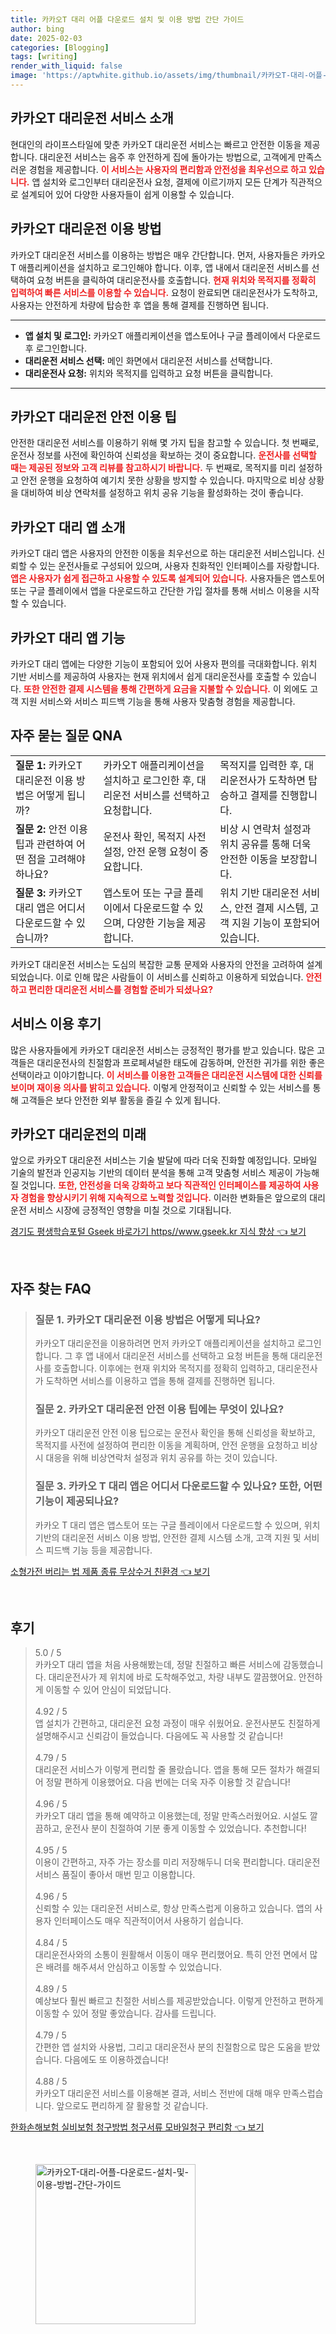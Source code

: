 ```yaml
---
title: 카카오T 대리 어플 다운로드 설치 및 이용 방법 간단 가이드
author: bing
date: 2025-02-03
categories: [Blogging]
tags: [writing]
render_with_liquid: false
image: 'https://aptwhite.github.io/assets/img/thumbnail/카카오T-대리-어플-다운로드-설치-및-이용-방법-간단-가이드.webp'
---
```



<h2 id='카카오T_대리운전_서비스_소개'>카카오T 대리운전 서비스 소개</h2>

<p>현대인의 라이프스타일에 맞춘 카카오T 대리운전 서비스는 빠르고 안전한 이동을 제공합니다. 대리운전 서비스는 음주 후 안전하게 집에 돌아가는 방법으로, 고객에게 만족스러운 경험을 제공합니다. <b><span style="color: #ee2323;">이 서비스는 사용자의 편리함과 안전성을 최우선으로 하고 있습니다.</span></b> 앱 설치와 로그인부터 대리운전사 요청, 결제에 이르기까지 모든 단계가 직관적으로 설계되어 있어 다양한 사용자들이 쉽게 이용할 수 있습니다.</p>

<h2 id='카카오T_대리운전_이용_방법'>카카오T 대리운전 이용 방법</h2>

<p>카카오T 대리운전 서비스를 이용하는 방법은 매우 간단합니다. 먼저, 사용자들은 카카오T 애플리케이션을 설치하고 로그인해야 합니다. 이후, 앱 내에서 대리운전 서비스를 선택하여 요청 버튼을 클릭하여 대리운전사를 호출합니다. <b><span style="color: #ee2323;">현재 위치와 목적지를 정확히 입력하여 빠른 서비스를 이용할 수 있습니다.</span></b> 요청이 완료되면 대리운전사가 도착하고, 사용자는 안전하게 차량에 탑승한 후 앱을 통해 결제를 진행하면 됩니다.</p>

<hr />

<ul>
    <li><b>앱 설치 및 로그인:</b> 카카오T 애플리케이션을 앱스토어나 구글 플레이에서 다운로드 후 로그인합니다.</li>
    <li><b>대리운전 서비스 선택:</b> 메인 화면에서 대리운전 서비스를 선택합니다.</li>
    <li><b>대리운전사 요청:</b> 위치와 목적지를 입력하고 요청 버튼을 클릭합니다.</li>
</ul>

<hr />

<h2 id='카카오T_대리운전_안전_이용_팁'>카카오T 대리운전 안전 이용 팁</h2>

<p>안전한 대리운전 서비스를 이용하기 위해 몇 가지 팁을 참고할 수 있습니다. 첫 번째로, 운전사 정보를 사전에 확인하여 신뢰성을 확보하는 것이 중요합니다. <b><span style="color: #ee2323;">운전사를 선택할 때는 제공된 정보와 고객 리뷰를 참고하시기 바랍니다.</span></b> 두 번째로, 목적지를 미리 설정하고 안전 운행을 요청하여 예기치 못한 상황을 방지할 수 있습니다. 마지막으로 비상 상황을 대비하여 비상 연락처를 설정하고 위치 공유 기능을 활성화하는 것이 좋습니다.</p>

<h2 id='카카오T_대리앱_소개'>카카오T 대리 앱 소개</h2>

<p>카카오T 대리 앱은 사용자의 안전한 이동을 최우선으로 하는 대리운전 서비스입니다. 신뢰할 수 있는 운전사들로 구성되어 있으며, 사용자 친화적인 인터페이스를 자랑합니다. <b><span style="color: #ee2323;">앱은 사용자가 쉽게 접근하고 사용할 수 있도록 설계되어 있습니다.</span></b> 사용자들은 앱스토어 또는 구글 플레이에서 앱을 다운로드하고 간단한 가입 절차를 통해 서비스 이용을 시작할 수 있습니다.</p>

<h2 id='카카오T_대리_앱_기능'>카카오T 대리 앱 기능</h2>

<p>카카오T 대리 앱에는 다양한 기능이 포함되어 있어 사용자 편의를 극대화합니다. 위치 기반 서비스를 제공하여 사용자는 현재 위치에서 쉽게 대리운전사를 호출할 수 있습니다. <b><span style="color: #ee2323;">또한 안전한 결제 시스템을 통해 간편하게 요금을 지불할 수 있습니다.</span></b> 이 외에도 고객 지원 서비스와 서비스 피드백 기능을 통해 사용자 맞춤형 경험을 제공합니다.</p>

<h2 id='자주_묻는_질문_QNA'>자주 묻는 질문 QNA</h2>

<table>
    <tr>
        <td><b>질문 1:</b> 카카오T 대리운전 이용 방법은 어떻게 됩니까?</td>
        <td>카카오T 애플리케이션을 설치하고 로그인한 후, 대리운전 서비스를 선택하고 요청합니다.</td>
        <td>목적지를 입력한 후, 대리운전사가 도착하면 탑승하고 결제를 진행합니다.</td>
    </tr>
    <tr>
        <td><b>질문 2:</b> 안전 이용 팁과 관련하여 어떤 점을 고려해야 하나요?</td>
        <td>운전사 확인, 목적지 사전 설정, 안전 운행 요청이 중요합니다.</td>
        <td>비상 시 연락처 설정과 위치 공유를 통해 더욱 안전한 이동을 보장합니다.</td>
    </tr>
    <tr>
        <td><b>질문 3:</b> 카카오T 대리 앱은 어디서 다운로드할 수 있습니까?</td>
        <td>앱스토어 또는 구글 플레이에서 다운로드할 수 있으며, 다양한 기능을 제공합니다.</td>
        <td>위치 기반 대리운전 서비스, 안전 결제 시스템, 고객 지원 기능이 포함되어 있습니다.</td>
    </tr>
</table>

<p>카카오T 대리운전 서비스는 도심의 복잡한 교통 문제와 사용자의 안전을 고려하여 설계되었습니다. 이로 인해 많은 사람들이 이 서비스를 신뢰하고 이용하게 되었습니다. <b><span style="color: #ee2323;">안전하고 편리한 대리운전 서비스를 경험할 준비가 되셨나요?</span></b></p>

<h2 id='서비스_이용_후기'>서비스 이용 후기</h2>

<p>많은 사용자들에게 카카오T 대리운전 서비스는 긍정적인 평가를 받고 있습니다. 많은 고객들은 대리운전사의 친절함과 프로페셔널한 태도에 감동하며, 안전한 귀가를 위한 좋은 선택이라고 이야기합니다. <b><span style="color: #ee2323;">이 서비스를 이용한 고객들은 대리운전 시스템에 대한 신뢰를 보이며 재이용 의사를 밝히고 있습니다.</span></b> 이렇게 안정적이고 신뢰할 수 있는 서비스를 통해 고객들은 보다 안전한 외부 활동을 즐길 수 있게 됩니다.</p>

<h2 id='카카오T_대리운전의_미래'>카카오T 대리운전의 미래</h2>

<p>앞으로 카카오T 대리운전 서비스는 기술 발달에 따라 더욱 진화할 예정입니다. 모바일 기술의 발전과 인공지능 기반의 데이터 분석을 통해 고객 맞춤형 서비스 제공이 가능해질 것입니다. <b><span style="color: #ee2323;">또한, 안전성을 더욱 강화하고 보다 직관적인 인터페이스를 제공하여 사용자 경험을 향상시키기 위해 지속적으로 노력할 것입니다.</span></b> 이러한 변화들은 앞으로의 대리운전 서비스 시장에 긍정적인 영향을 미칠 것으로 기대됩니다.</p>


<p><a class="click-button" title="경기도 평생학습포털 Gseek 바로가기 https//www.gseek.kr 지식 향상" href="https://aptwhite.github.io/posts/%EA%B2%BD%EA%B8%B0%EB%8F%84-%ED%8F%89%EC%83%9D%ED%95%99%EC%8A%B5%ED%8F%AC%ED%84%B8-Gseek-%EB%B0%94%EB%A1%9C%EA%B0%80%EA%B8%B0-httpswww.gseek.kr-%EC%A7%80%EC%8B%9D-%ED%96%A5%EC%83%81/" rel="dofollow">경기도 평생학습포털 Gseek 바로가기 https//www.gseek.kr 지식 향상 👈 보기</a></p><br>
<h2 id='자주_찾는_FAQ'>자주 찾는 FAQ</h2>
<div itemscope="" itemtype="https://schema.org/FAQPage"> 
<blockquote> 
<div itemscope="" itemprop="mainEntity" itemtype="https://schema.org/Question"> 
<h3 itemprop="name">질문 1. 카카오T 대리운전 이용 방법은 어떻게 되나요?</h3> 
<div itemscope="" itemprop="acceptedAnswer" itemtype="https://schema.org/Answer"> 
<span itemprop="text"> 
<p>카카오T 대리운전을 이용하려면 먼저 카카오T 애플리케이션을 설치하고 로그인합니다. 그 후 앱 내에서 대리운전 서비스를 선택하고 요청 버튼을 통해 대리운전사를 호출합니다. 이후에는 현재 위치와 목적지를 정확히 입력하고, 대리운전사가 도착하면 서비스를 이용하고 앱을 통해 결제를 진행하면 됩니다.</p> 
</span> 
</div> 
</div> 

<div itemscope="" itemprop="mainEntity" itemtype="https://schema.org/Question"> 
<h3 itemprop="name">질문 2. 카카오T 대리운전 안전 이용 팁에는 무엇이 있나요?</h3> 
<div itemscope="" itemprop="acceptedAnswer" itemtype="https://schema.org/Answer"> 
<span itemprop="text"> 
<p>카카오T 대리운전 안전 이용 팁으로는 운전사 확인을 통해 신뢰성을 확보하고, 목적지를 사전에 설정하여 편리한 이동을 계획하며, 안전 운행을 요청하고 비상 시 대응을 위해 비상연락처 설정과 위치 공유를 하는 것이 있습니다.</p> 
</span> 
</div> 
</div> 

<div itemscope="" itemprop="mainEntity" itemtype="https://schema.org/Question"> 
<h3 itemprop="name">질문 3. 카카오 T 대리 앱은 어디서 다운로드할 수 있나요? 또한, 어떤 기능이 제공되나요?</h3> 
<div itemscope="" itemprop="acceptedAnswer" itemtype="https://schema.org/Answer"> 
<span itemprop="text"> 
<p>카카오 T 대리 앱은 앱스토어 또는 구글 플레이에서 다운로드할 수 있으며, 위치 기반의 대리운전 서비스 이용 방법, 안전한 결제 시스템 소개, 고객 지원 및 서비스 피드백 기능 등을 제공합니다.</p> 
</span> 
</div> 
</div> 
</blockquote> 
</div>
<p><a class="click-button" title="소형가전 버리는 법 제품 종류 무상수거 친환경" href="https://aptwhite.github.io/posts/%EC%86%8C%ED%98%95%EA%B0%80%EC%A0%84-%EB%B2%84%EB%A6%AC%EB%8A%94-%EB%B2%95-%EC%A0%9C%ED%92%88-%EC%A2%85%EB%A5%98-%EB%AC%B4%EC%83%81%EC%88%98%EA%B1%B0-%EC%B9%9C%ED%99%98%EA%B2%BD/" rel="dofollow">소형가전 버리는 법 제품 종류 무상수거 친환경 👈 보기</a></p><br>
<h2 id='후기'>후기</h2>
<div itemscope itemtype="https://schema.org/Product">
  <blockquote>
  <div itemprop="review" itemscope itemtype="https://schema.org/Review">
      <div itemprop="reviewRating" itemscope itemtype="https://schema.org/Rating"> <span itemprop="ratingValue">5.0</span> / <span itemprop="bestRating">5</span> </div>
      <span itemprop="reviewBody">카카오T 대리 앱을 처음 사용해봤는데, 정말 친절하고 빠른 서비스에 감동했습니다. 대리운전사가 제 위치에 바로 도착해주었고, 차량 내부도 깔끔했어요. 안전하게 이동할 수 있어 안심이 되었답니다.</span>
  </div>
  <br>
  <div itemprop="review" itemscope itemtype="https://schema.org/Review">
      <div itemprop="reviewRating" itemscope itemtype="https://schema.org/Rating"> <span itemprop="ratingValue">4.92</span> / <span itemprop="bestRating">5</span> </div>
      <span itemprop="reviewBody">앱 설치가 간편하고, 대리운전 요청 과정이 매우 쉬웠어요. 운전사분도 친절하게 설명해주시고 신뢰감이 들었습니다. 다음에도 꼭 사용할 것 같습니다!</span>
  </div>
  <br>
  <div itemprop="review" itemscope itemtype="https://schema.org/Review">
      <div itemprop="reviewRating" itemscope itemtype="https://schema.org/Rating"> <span itemprop="ratingValue">4.79</span> / <span itemprop="bestRating">5</span> </div>
      <span itemprop="reviewBody">대리운전 서비스가 이렇게 편리할 줄 몰랐습니다. 앱을 통해 모든 절차가 해결되어 정말 편하게 이용했어요. 다음 번에는 더욱 자주 이용할 것 같습니다!</span>
  </div>
  <br>
  <div itemprop="review" itemscope itemtype="https://schema.org/Review">
      <div itemprop="reviewRating" itemscope itemtype="https://schema.org/Rating"> <span itemprop="ratingValue">4.96</span> / <span itemprop="bestRating">5</span> </div>
      <span itemprop="reviewBody">카카오T 대리 앱을 통해 예약하고 이용했는데, 정말 만족스러웠어요. 시설도 깔끔하고, 운전사 분이 친절하여 기분 좋게 이동할 수 있었습니다. 추천합니다!</span>
  </div>
  <br>
  <div itemprop="review" itemscope itemtype="https://schema.org/Review">
      <div itemprop="reviewRating" itemscope itemtype="https://schema.org/Rating"> <span itemprop="ratingValue">4.95</span> / <span itemprop="bestRating">5</span> </div>
      <span itemprop="reviewBody">이용이 간편하고, 자주 가는 장소를 미리 저장해두니 더욱 편리합니다. 대리운전 서비스 품질이 좋아서 매번 믿고 이용합니다.</span>
  </div>
  <br>
  <div itemprop="review" itemscope itemtype="https://schema.org/Review">
      <div itemprop="reviewRating" itemscope itemtype="https://schema.org/Rating"> <span itemprop="ratingValue">4.96</span> / <span itemprop="bestRating">5</span> </div>
      <span itemprop="reviewBody">신뢰할 수 있는 대리운전 서비스로, 항상 만족스럽게 이용하고 있습니다. 앱의 사용자 인터페이스도 매우 직관적이어서 사용하기 쉽습니다.</span>
  </div>
  <br>
  <div itemprop="review" itemscope itemtype="https://schema.org/Review">
      <div itemprop="reviewRating" itemscope itemtype="https://schema.org/Rating"> <span itemprop="ratingValue">4.84</span> / <span itemprop="bestRating">5</span> </div>
      <span itemprop="reviewBody">대리운전사와의 소통이 원활해서 이동이 매우 편리했어요. 특히 안전 면에서 많은 배려를 해주셔서 안심하고 이동할 수 있었습니다.</span>
  </div>
  <br>
  <div itemprop="review" itemscope itemtype="https://schema.org/Review">
      <div itemprop="reviewRating" itemscope itemtype="https://schema.org/Rating"> <span itemprop="ratingValue">4.89</span> / <span itemprop="bestRating">5</span> </div>
      <span itemprop="reviewBody">예상보다 훨씬 빠르고 친절한 서비스를 제공받았습니다. 이렇게 안전하고 편하게 이동할 수 있어 정말 좋았습니다. 감사를 드립니다.</span>
  </div>
  <br>
  <div itemprop="review" itemscope itemtype="https://schema.org/Review">
      <div itemprop="reviewRating" itemscope itemtype="https://schema.org/Rating"> <span itemprop="ratingValue">4.79</span> / <span itemprop="bestRating">5</span> </div>
      <span itemprop="reviewBody">간편한 앱 설치와 사용법, 그리고 대리운전사 분의 친절함으로 많은 도움을 받았습니다. 다음에도 또 이용하겠습니다!</span>
  </div>
  <br>
  <div itemprop="review" itemscope itemtype="https://schema.org/Review">
      <div itemprop="reviewRating" itemscope itemtype="https://schema.org/Rating"> <span itemprop="ratingValue">4.88</span> / <span itemprop="bestRating">5</span> </div>
      <span itemprop="reviewBody">카카오T 대리운전 서비스를 이용해본 결과, 서비스 전반에 대해 매우 만족스럽습니다. 앞으로도 편리하게 잘 활용할 것 같습니다.</span>
  </div>
  </blockquote>
</div>
<p><a class="click-button" title="한화손해보험 실비보험 청구방법 청구서류 모바일청구 편리함" href="https://aptwhite.github.io/posts/%ED%95%9C%ED%99%94%EC%86%90%ED%95%B4%EB%B3%B4%ED%97%98-%EC%8B%A4%EB%B9%84%EB%B3%B4%ED%97%98-%EC%B2%AD%EA%B5%AC%EB%B0%A9%EB%B2%95-%EC%B2%AD%EA%B5%AC%EC%84%9C%EB%A5%98-%EB%AA%A8%EB%B0%94%EC%9D%BC%EC%B2%AD%EA%B5%AC-%ED%8E%B8%EB%A6%AC%ED%95%A8/" rel="dofollow">한화손해보험 실비보험 청구방법 청구서류 모바일청구 편리함 👈 보기</a></p><br>
<figure class="image"><img src="https://aptwhite.github.io/assets/img/thumbnail/카카오T-대리-어플-다운로드-설치-및-이용-방법-간단-가이드.webp" alt="카카오T-대리-어플-다운로드-설치-및-이용-방법-간단-가이드" width="256" height="256"></figure>